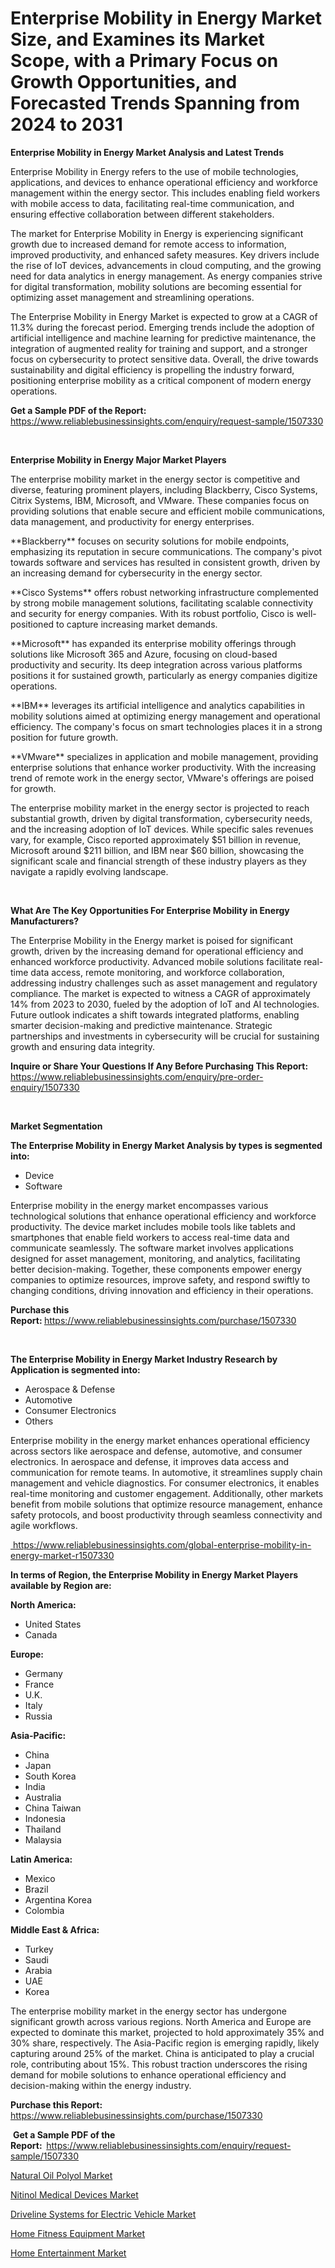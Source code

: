 <p><h1>Enterprise Mobility in Energy Market Size, and Examines its Market Scope, with a Primary Focus on Growth Opportunities, and Forecasted Trends Spanning from 2024 to 2031</h1></p><p><strong>Enterprise Mobility in Energy Market Analysis and Latest Trends</strong></p>
<p><p>Enterprise Mobility in Energy refers to the use of mobile technologies, applications, and devices to enhance operational efficiency and workforce management within the energy sector. This includes enabling field workers with mobile access to data, facilitating real-time communication, and ensuring effective collaboration between different stakeholders.</p><p>The market for Enterprise Mobility in Energy is experiencing significant growth due to increased demand for remote access to information, improved productivity, and enhanced safety measures. Key drivers include the rise of IoT devices, advancements in cloud computing, and the growing need for data analytics in energy management. As energy companies strive for digital transformation, mobility solutions are becoming essential for optimizing asset management and streamlining operations.</p><p>The Enterprise Mobility in Energy Market is expected to grow at a CAGR of 11.3% during the forecast period. Emerging trends include the adoption of artificial intelligence and machine learning for predictive maintenance, the integration of augmented reality for training and support, and a stronger focus on cybersecurity to protect sensitive data. Overall, the drive towards sustainability and digital efficiency is propelling the industry forward, positioning enterprise mobility as a critical component of modern energy operations.</p></p>
<p><strong>Get a Sample PDF of the Report:&nbsp;</strong> <a href="https://www.reliablebusinessinsights.com/enquiry/request-sample/1507330">https://www.reliablebusinessinsights.com/enquiry/request-sample/1507330</a></p>
<p>&nbsp;</p>
<p><strong>Enterprise Mobility in Energy Major Market Players</strong></p>
<p><p>The enterprise mobility market in the energy sector is competitive and diverse, featuring prominent players, including Blackberry, Cisco Systems, Citrix Systems, IBM, Microsoft, and VMware. These companies focus on providing solutions that enable secure and efficient mobile communications, data management, and productivity for energy enterprises.</p><p>**Blackberry** focuses on security solutions for mobile endpoints, emphasizing its reputation in secure communications. The company's pivot towards software and services has resulted in consistent growth, driven by an increasing demand for cybersecurity in the energy sector.</p><p>**Cisco Systems** offers robust networking infrastructure complemented by strong mobile management solutions, facilitating scalable connectivity and security for energy companies. With its robust portfolio, Cisco is well-positioned to capture increasing market demands.</p><p>**Microsoft** has expanded its enterprise mobility offerings through solutions like Microsoft 365 and Azure, focusing on cloud-based productivity and security. Its deep integration across various platforms positions it for sustained growth, particularly as energy companies digitize operations.</p><p>**IBM** leverages its artificial intelligence and analytics capabilities in mobility solutions aimed at optimizing energy management and operational efficiency. The company's focus on smart technologies places it in a strong position for future growth.</p><p>**VMware** specializes in application and mobile management, providing enterprise solutions that enhance worker productivity. With the increasing trend of remote work in the energy sector, VMware's offerings are poised for growth.</p><p>The enterprise mobility market in the energy sector is projected to reach substantial growth, driven by digital transformation, cybersecurity needs, and the increasing adoption of IoT devices. While specific sales revenues vary, for example, Cisco reported approximately $51 billion in revenue, Microsoft around $211 billion, and IBM near $60 billion, showcasing the significant scale and financial strength of these industry players as they navigate a rapidly evolving landscape.</p></p>
<p>&nbsp;</p>
<p><strong>What Are The Key Opportunities For Enterprise Mobility in Energy Manufacturers?</strong></p>
<p><p>The Enterprise Mobility in the Energy market is poised for significant growth, driven by the increasing demand for operational efficiency and enhanced workforce productivity. Advanced mobile solutions facilitate real-time data access, remote monitoring, and workforce collaboration, addressing industry challenges such as asset management and regulatory compliance. The market is expected to witness a CAGR of approximately 14% from 2023 to 2030, fueled by the adoption of IoT and AI technologies. Future outlook indicates a shift towards integrated platforms, enabling smarter decision-making and predictive maintenance. Strategic partnerships and investments in cybersecurity will be crucial for sustaining growth and ensuring data integrity.</p></p>
<p><strong>Inquire or Share Your Questions If Any Before Purchasing This Report:</strong> <a href="https://www.reliablebusinessinsights.com/enquiry/pre-order-enquiry/1507330">https://www.reliablebusinessinsights.com/enquiry/pre-order-enquiry/1507330</a></p>
<p>&nbsp;</p>
<p><strong>Market Segmentation</strong></p>
<p><strong>The Enterprise Mobility in Energy Market Analysis by types is segmented into:</strong></p>
<p><ul><li>Device</li><li>Software</li></ul></p>
<p><p>Enterprise mobility in the energy market encompasses various technological solutions that enhance operational efficiency and workforce productivity. The device market includes mobile tools like tablets and smartphones that enable field workers to access real-time data and communicate seamlessly. The software market involves applications designed for asset management, monitoring, and analytics, facilitating better decision-making. Together, these components empower energy companies to optimize resources, improve safety, and respond swiftly to changing conditions, driving innovation and efficiency in their operations.</p></p>
<p><strong>Purchase this Report:&nbsp;</strong><a href="https://www.reliablebusinessinsights.com/purchase/1507330">https://www.reliablebusinessinsights.com/purchase/1507330</a></p>
<p>&nbsp;</p>
<p><strong>The Enterprise Mobility in Energy Market Industry Research by Application is segmented into:</strong></p>
<p><ul><li>Aerospace & Defense</li><li>Automotive</li><li>Consumer Electronics</li><li>Others</li></ul></p>
<p><p>Enterprise mobility in the energy market enhances operational efficiency across sectors like aerospace and defense, automotive, and consumer electronics. In aerospace and defense, it improves data access and communication for remote teams. In automotive, it streamlines supply chain management and vehicle diagnostics. For consumer electronics, it enables real-time monitoring and customer engagement. Additionally, other markets benefit from mobile solutions that optimize resource management, enhance safety protocols, and boost productivity through seamless connectivity and agile workflows.</p></p>
<p><a href="https://www.reliablebusinessinsights.com/global-enterprise-mobility-in-energy-market-r1507330">&nbsp;https://www.reliablebusinessinsights.com/global-enterprise-mobility-in-energy-market-r1507330</a></p>
<p><strong>In terms of Region, the Enterprise Mobility in Energy Market Players available by Region are:</strong></p>
<p>
    <p> <strong> North America: </strong>
        <ul>
            <li>United States</li>
            <li>Canada</li>
        </ul>
        </p> 
    <p> <strong> Europe: </strong>
        <ul>
            <li>Germany</li>
            <li>France</li>
            <li>U.K.</li>
            <li>Italy</li>
            <li>Russia</li>
        </ul>
        </p> 
    <p> <strong> Asia-Pacific: </strong>
        <ul>
            <li>China</li>
            <li>Japan</li>
            <li>South Korea</li>
            <li>India</li>
            <li>Australia</li>
            <li>China Taiwan</li>
            <li>Indonesia</li>
            <li>Thailand</li>
            <li>Malaysia</li>
        </ul>
        </p> 
    <p> <strong> Latin America: </strong>
        <ul>
            <li>Mexico</li>
            <li>Brazil</li>
            <li>Argentina Korea</li>
            <li>Colombia</li>
        </ul>
        </p> 
    <p> <strong> Middle East & Africa: </strong>
        <ul>
            <li>Turkey</li>
            <li>Saudi</li>
            <li>Arabia</li>
            <li>UAE</li>
            <li>Korea</li>
        </ul>
    </p>
    </p>
<p><p>The enterprise mobility market in the energy sector has undergone significant growth across various regions. North America and Europe are expected to dominate this market, projected to hold approximately 35% and 30% share, respectively. The Asia-Pacific region is emerging rapidly, likely capturing around 25% of the market. China is anticipated to play a crucial role, contributing about 15%. This robust traction underscores the rising demand for mobile solutions to enhance operational efficiency and decision-making within the energy industry.</p></p>
<p><strong>Purchase this Report: </strong><a href="https://www.reliablebusinessinsights.com/purchase/1507330">https://www.reliablebusinessinsights.com/purchase/1507330</a></p>
<p>&nbsp;<strong>Get a Sample PDF of the Report:&nbsp;&nbsp;</strong><a href="https://www.reliablebusinessinsights.com/enquiry/request-sample/1507330">https://www.reliablebusinessinsights.com/enquiry/request-sample/1507330</a></p>
<p><strong></strong></p>
<p><p><a href="https://www.linkedin.com/pulse/global-natural-oil-polyol-market-size-expected-experience-cagr-hvyre?trackingId=NC142gE2Su2AQlu5Jf8CBg%3D%3D">Natural Oil Polyol Market</a></p><p><a href="https://www.linkedin.com/pulse/strategic-roadmap-success-global-nitinol-medical-devices-gyy4c">Nitinol Medical Devices Market</a></p><p><a href="https://github.com/alesiasc0na/Market-Research-Report-List-1/blob/main/driveline-systems-for-electric-vehicle-market.md">Driveline Systems for Electric Vehicle Market</a></p><p><a href="https://issuu.com/reportprime-2/docs/home-fitness-equipment-market-size-_99b6a54bdb68de">Home Fitness Equipment Market</a></p><p><a href="https://issuu.com/reportprime-2/docs/home-entertainment-market-size-2030_4e85b38b8538a8">Home Entertainment Market</a></p></p>